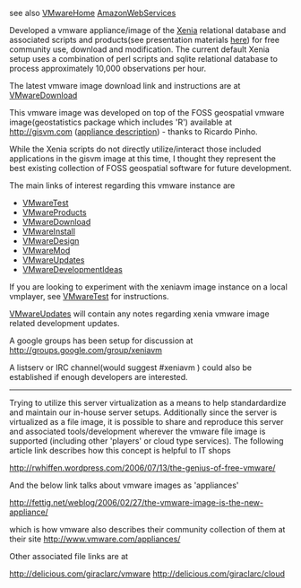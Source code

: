 see also [VMwareHome](VMwareHome.md) [AmazonWebServices](AmazonWebServices.md)

Developed a vmware appliance/image of the [Xenia](http://code.google.com/p/xenia/wiki/XeniaHome) relational database and associated scripts and products(see presentation materials [here](http://code.google.com/p/xenia/wiki/JCBroadNotes#presentation_materials)) for free community use, download and modification.  The current default Xenia setup uses a combination of perl scripts and sqlite relational database to process approximately 10,000 observations per hour.

The latest vmware image download link and instructions are at [VMwareDownload](VMwareDownload.md)

This vmware image was developed on top of the FOSS geospatial vmware image(geostatistics package which includes 'R') available at http://gisvm.com ([appliance description](http://www.vmware.com/appliances/directory/55606)) - thanks to Ricardo Pinho.

While the Xenia scripts do not directly utilize/interact those included applications in the gisvm image at this time, I thought they represent the best existing collection of FOSS geospatial software for future development.

The main links of interest regarding this vmware instance are
  * [VMwareTest](VMwareTest.md)
  * [VMwareProducts](VMwareProducts.md)
  * [VMwareDownload](VMwareDownload.md)
  * [VMwareInstall](VMwareInstall.md)
  * [VMwareDesign](VMwareDesign.md)
  * [VMwareMod](VMwareMod.md)
  * [VMwareUpdates](VMwareUpdates.md)
  * [VMwareDevelopmentIdeas](VMwareDevelopmentIdeas.md)

If you are looking to experiment with the xeniavm image instance on a local vmplayer, see [VMwareTest](VMwareTest.md) for instructions.

[VMwareUpdates](VMwareUpdates.md) will contain any notes regarding xenia vmware image related development updates.

A google groups has been setup for discussion at http://groups.google.com/group/xeniavm

A listserv or IRC channel(would suggest #xeniavm ) could also be established if enough developers are interested.


---

Trying to utilize this server virtualization as a means to help standardardize and maintain our in-house server setups. Additionally since the server is virtualized as a file image, it is possible to share and reproduce this server and associated tools/development wherever the vmware file image is supported (including other 'players' or cloud type services). The following article link describes how this concept is helpful to IT shops

http://rwhiffen.wordpress.com/2006/07/13/the-genius-of-free-vmware/

And the below link talks about vmware images as 'appliances'

http://fettig.net/weblog/2006/02/27/the-vmware-image-is-the-new-appliance/

which is how vmware also describes their community collection of them at their site http://www.vmware.com/appliances/

Other associated file links are at

http://delicious.com/giraclarc/vmware http://delicious.com/giraclarc/cloud